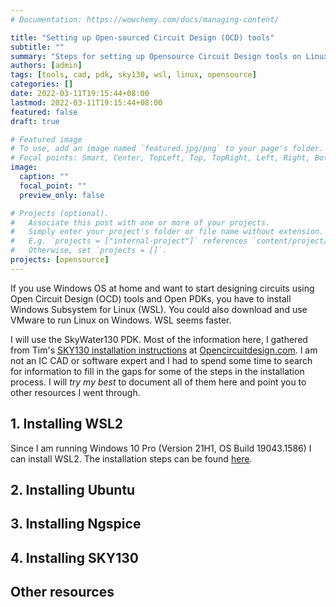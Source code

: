 ```yaml
---
# Documentation: https://wowchemy.com/docs/managing-content/

title: "Setting up Open-sourced Circuit Design (OCD) tools"
subtitle: ""
summary: "Steps for setting up Opensource Circuit Design tools on Linux using WSL "
authors: [admin]
tags: [tools, cad, pdk, sky130, wsl, linux, opensource]
categories: []
date: 2022-03-11T19:15:44+08:00
lastmod: 2022-03-11T19:15:44+08:00
featured: false
draft: true

# Featured image
# To use, add an image named `featured.jpg/png` to your page's folder.
# Focal points: Smart, Center, TopLeft, Top, TopRight, Left, Right, BottomLeft, Bottom, BottomRight.
image:
  caption: ""
  focal_point: ""
  preview_only: false

# Projects (optional).
#   Associate this post with one or more of your projects.
#   Simply enter your project's folder or file name without extension.
#   E.g. `projects = ["internal-project"]` references `content/project/deep-learning/index.md`.
#   Otherwise, set `projects = []`.
projects: [opensource]
---
```

If you use Windows OS at home and want to start designing circuits using Open Circuit Design (OCD) tools and Open PDKs, you have to install Windows Subsystem for 
Linux (WSL). You could also download and use VMware to run Linux on Windows. WSL seems faster.

I will use the SkyWater130 PDK. Most of the information here, I gathered from Tim's [SKY130 installation instructions](http://opencircuitdesign.com/open_pdks/install.html) at [Opencircuitdesign.com](http://opencircuitdesign.com). I am not an IC CAD or software expert and I had to spend some time to search for information to fill in the gaps for some of the steps in the installation process. I will *try my best* to document all of them here and point you to other resources I went through.

## 1. Installing WSL2
Since I am running Windows 10 Pro (Version 21H1, OS Build 19043.1586) I can install WSL2. The installation steps can be found [here](https://medium.com/@japheth.yates/the-complete-wsl2-gui-setup-2582828f4577).


## 2. Installing Ubuntu

## 3. Installing Ngspice

## 4. Installing SKY130

## Other resources